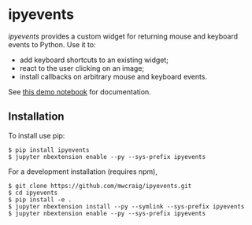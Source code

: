 ipyevents
=========

*ipyevents* provides a custom widget for returning mouse and keyboard events to
Python. Use it to:

 - add keyboard shortcuts to an existing widget;
 - react to the user clicking on an image;
 - install callbacks on arbitrary mouse and keyboard events.
 
See [this demo notebook](doc/Widget%20DOM%20Events.ipynb) for documentation.

Installation
------------

To install use pip:

    $ pip install ipyevents
    $ jupyter nbextension enable --py --sys-prefix ipyevents


For a development installation (requires npm),

    $ git clone https://github.com/mwcraig/ipyevents.git
    $ cd ipyevents
    $ pip install -e .
    $ jupyter nbextension install --py --symlink --sys-prefix ipyevents
    $ jupyter nbextension enable --py --sys-prefix ipyevents
